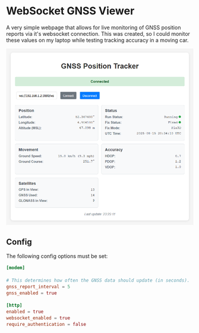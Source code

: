# WebSocket GNSS Viewer

A very simple webpage that allows for live monitoring of GNSS position reports via it's websocket connection.
This was created, so I could monitor these values on my laptop while testing tracking accuracy in a moving car.

![GNSS Position Tracker View](/.github/assets/gnss-position-tracker.png)

## Config

The following config options must be set:
```toml
[modem]

# This determines how often the GNSS data should update (in seconds).
gnss_report_interval = 5
gnss_enabled = true

[http]
enabled = true
websocket_enabled = true
require_authentication = false
```
